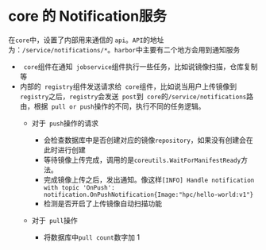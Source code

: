 # core 的 Notification服务
在`core`中，设置了内部用来通信的 `api`。`API`的地址为：`/service/notifications/*`。`harbor`中主要有二个地方会用到通知服务
- ` core`组件在通知` jobservice`组件执行一些任务，比如说镜像扫描，仓库复制等
- 内部的` registry`组件发送请求给` core`组件，比如说当用户上传镜像到` registry`之后，`registry`会发送` post`到` core`的`/service/notifications`路由，根据` pull or push`操作的不同，执行不同的任务逻辑。
     - 对于` push`操作的请求
        - 会检查数据库中是否创建对应的镜像`repository`，如果没有创建会在此时进行创建
        - 等待镜像上传完成，调用的是`coreutils.WaitForManifestReady`方法。
        - 完成镜像上传之后，发出通知。像这样`[INFO] Handle notification with topic 'OnPush': notification.OnPushNotification{Image:"hpc/hello-world:v1"}`
        - 检测是否开启了上传镜像自动扫描功能
    - 对于` pull`操作
        - 将数据库中`pull count`数字加 1

        ## 
